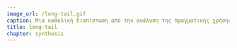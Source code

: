 ```yaml
---
image_url: /long-tail.gif
caption: Μια καθολική διαπίστωση από την ανάλυση της πραγματικής χρήσης σε δημοφιλή συνεργατικά συστήματα, όπως τα φόρουμ (forum) συζητήσεων, η συγγραφή άρθρων για τη Wikipedia, ο σχολιασμός προϊόντων, κτλ. είναι ότι υπάρχουν πάντα δύο βασικές ομάδες χρηστών, μια πολύ μικρή με πολύ μεγάλη συνεισφορά και μια πολύ μεγάλη με μικρή ποσοτικά συνεισφορά, η οποία όμως δίνει μεγάλη αξία στο συνολικό σύστημα παρέχοντας ποικιλία απόψεων.
title: long-tail
chapter: synthesis
---
```


